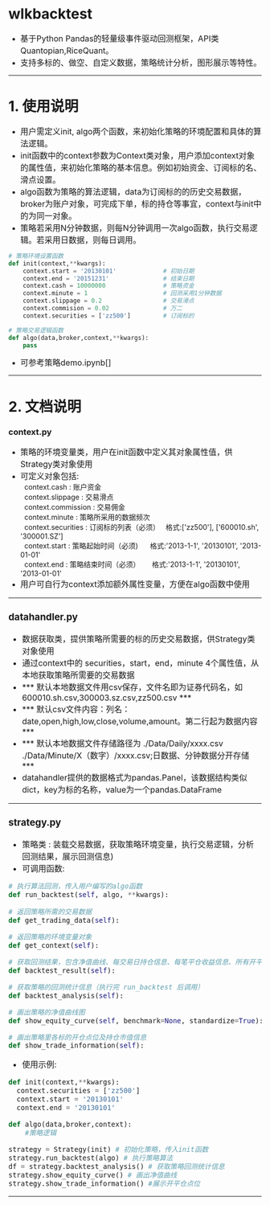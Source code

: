 # wlkbacktest
* <font size=3> 基于Python Pandas的轻量级事件驱动回测框架，API类Quantopian,RiceQuant。 </font>       
* <font size=3> 支持多标的、做空、自定义数据，策略统计分析，图形展示等特性。</font>      

---
# 1. 使用说明
* <font size=3> 用户需定义init, algo两个函数，来初始化策略的环境配置和具体的算法逻辑。</font>    
* <font size=3> init函数中的context参数为Context类对象，用户添加context对象的属性值，来初始化策略的基本信息。例如初始资金、订阅标的名、滑点设置。</font>       
* <font size=3> algo函数为策略的算法逻辑，data为订阅标的的历史交易数据，broker为账户对象，可完成下单，标的持仓等事宜，context与init中的为同一对象。</font>      
* <font size=3> 策略若采用N分钟数据，则每N分钟调用一次algo函数，执行交易逻辑。若采用日数据，则每日调用。</font>     

```python
# 策略环境设置函数
def init(context,**kwargs):
    context.start = '20130101'             # 初始日期
    context.end = '20151231'               # 结束日期
    context.cash = 10000000                # 策略资金
    context.minute = 1                     # 回测采用1分钟数据
    context.slippage = 0.2                 # 交易滑点
    context.commision = 0.02               # 万二
    context.securities = ['zz500']         # 订阅标的

# 策略交易逻辑函数
def algo(data,broker,context,**kwargs):
    pass
```
* <font size=3> 可参考策略demo.ipynb[]</font>    

---
# 2. 文档说明

### context.py
* <font size=3> 策略的环境变量类，用户在init函数中定义其对象属性值，供Strategy类对象使用 </font>  
* <font size=3> 可定义对象包括:   </font>    
&nbsp;&nbsp;context.cash : 账户资金  
&nbsp;&nbsp;context.slippage : 交易滑点  
&nbsp;&nbsp;context.commission : 交易佣金  
&nbsp;&nbsp;context.minute : 策略所采用的数据频次    
&nbsp;&nbsp;context.securities : 订阅标的列表（必须）&nbsp;&nbsp;&nbsp;格式:['zz500'], ['600010.sh', '300001.SZ']  
&nbsp;&nbsp;context.start : 策略起始时间（必须)&nbsp;&nbsp;&nbsp;&nbsp;&nbsp;&nbsp;格式:'2013-1-1', '20130101', '2013-01-01'     
&nbsp;&nbsp;context.end : 策略结束时间（必须）&nbsp;&nbsp;&nbsp;&nbsp;&nbsp;&nbsp;格式:'2013-1-1', '20130101', '2013-01-01'      
* <font size=3> 用户可自行为context添加额外属性变量，方便在algo函数中使用

---

### datahandler.py
* <font size=3> 数据获取类，提供策略所需要的标的历史交易数据，供Strategy类对象使用  </font>  
* <font size=3> 通过context中的 securities，start，end，minute 4个属性值，从本地获取策略所需要的交易数据  </font>
* *** 默认本地数据文件用csv保存，文件名即为证券代码名，如600010.sh.csv,300003.sz.csv,zz500.csv ***  
* *** 默认csv文件内容：列名：date,open,high,low,close,volume,amount。第二行起为数据内容 ***  
* *** 默认本地数据文件存储路径为 ./Data/Daily/xxxx.csv ./Data/Minute/X（数字）/xxxx.csv;日数据、分钟数据分开存储 ***   
* <font size=3> datahandler提供的数据格式为pandas.Panel，该数据结构类似dict，key为标的名称，value为一个pandas.DataFrame</font>  


---

###  strategy.py
* <font size=3> 策略类 : 装载交易数据，获取策略环境变量，执行交易逻辑，分析回测结果，展示回测信息) </font>  
* <font size=3> 可调用函数:   </font>  

```python
# 执行算法回测，传入用户编写的algo函数
def run_backtest(self, algo, **kwargs):
    
# 返回策略所需的交易数据
def get_trading_data(self):

# 返回策略的环境变量对象
def get_context(self):

# 获取回测结果，包含净值曲线、每交易日持仓信息、每笔平仓收益信息、所有开平仓记录（执行完 run_backtest 后调用）
def backtest_result(self):

# 获取策略的回测统计信息（执行完 run_backtest 后调用）
def backtest_analysis(self):

# 画出策略的净值曲线图
def show_equity_curve(self, benchmark=None, standardize=True):

# 画出策略里各标的开仓点位及持仓市值信息
def show_trade_information(self):

```
* <font size=3> 使用示例:   </font>  

```python
def init(context,**kwargs):
  context.securities = ['zz500']
  context.start = '20130101'
  context.end = '20130101'

def algo(data,broker,context):
    #策略逻辑

strategy = Strategy(init) # 初始化策略，传入init函数
strategy.run_backtest(algo) # 执行策略算法
df = strategy.backtest_analysis() # 获取策略回测统计信息
strategy.show_equity_curve() # 画出净值曲线
strategy.show_trade_information() #展示开平仓点位

```
---

